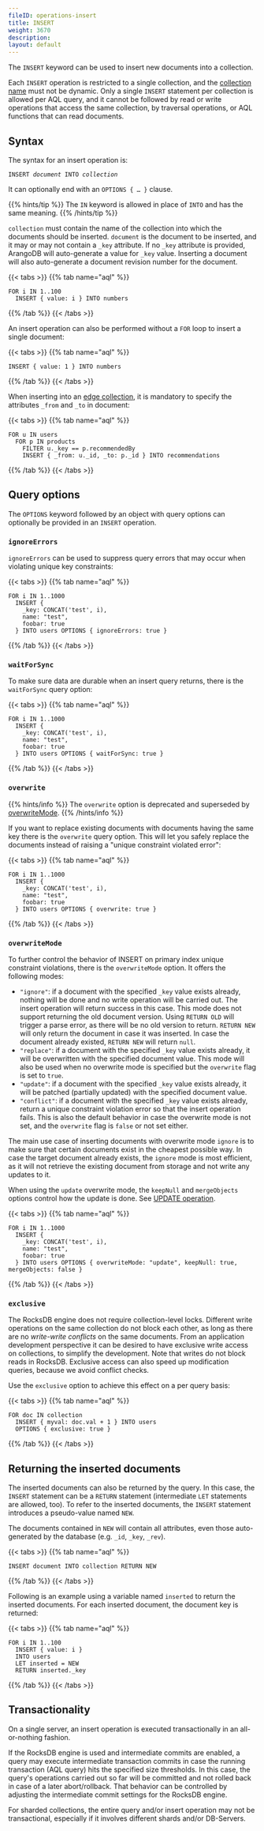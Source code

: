 ```yaml
---
fileID: operations-insert
title: INSERT
weight: 3670
description: 
layout: default
---
```

The `INSERT` keyword can be used to insert new documents into a collection.

Each `INSERT` operation is restricted to a single collection, and the
[collection name](../../appendix/appendix-glossary#collection-name) must not be dynamic.
Only a single `INSERT` statement per collection is allowed per AQL query, and
it cannot be followed by read or write operations that access the same
collection, by traversal operations, or AQL functions that can read documents.

## Syntax

The syntax for an insert operation is:

<pre><code>INSERT <em>document</em> INTO <em>collection</em></code></pre>

It can optionally end with an `OPTIONS { … }` clause.

{{% hints/tip %}}
The `IN` keyword is allowed in place of `INTO` and has the same meaning.
{{% /hints/tip %}}

`collection` must contain the name of the collection into which the documents should
be inserted. `document` is the document to be inserted, and it may or may not contain
a `_key` attribute. If no `_key` attribute is provided, ArangoDB will auto-generate
a value for `_key` value. Inserting a document will also auto-generate a document
revision number for the document.

{{< tabs >}}
{{% tab name="aql" %}}
```aql
FOR i IN 1..100
  INSERT { value: i } INTO numbers
```
{{% /tab %}}
{{< /tabs >}}

An insert operation can also be performed without a `FOR` loop to insert a
single document:

{{< tabs >}}
{{% tab name="aql" %}}
```aql
INSERT { value: 1 } INTO numbers
```
{{% /tab %}}
{{< /tabs >}}

When inserting into an [edge collection](../../appendix/appendix-glossary#edge-collection),
it is mandatory to specify the attributes `_from` and `_to` in document:

{{< tabs >}}
{{% tab name="aql" %}}
```aql
FOR u IN users
  FOR p IN products
    FILTER u._key == p.recommendedBy
    INSERT { _from: u._id, _to: p._id } INTO recommendations
```
{{% /tab %}}
{{< /tabs >}}

## Query options

The `OPTIONS` keyword followed by an object with query options can optionally
be provided in an `INSERT` operation.

### `ignoreErrors`

`ignoreErrors` can be used to suppress query errors that may occur when
violating unique key constraints:

{{< tabs >}}
{{% tab name="aql" %}}
```aql
FOR i IN 1..1000
  INSERT {
    _key: CONCAT('test', i),
    name: "test",
    foobar: true
  } INTO users OPTIONS { ignoreErrors: true }
```
{{% /tab %}}
{{< /tabs >}}

### `waitForSync`

To make sure data are durable when an insert query returns, there is the
`waitForSync` query option:

{{< tabs >}}
{{% tab name="aql" %}}
```aql
FOR i IN 1..1000
  INSERT {
    _key: CONCAT('test', i),
    name: "test",
    foobar: true
  } INTO users OPTIONS { waitForSync: true }
```
{{% /tab %}}
{{< /tabs >}}

### `overwrite`

{{% hints/info %}}
The `overwrite` option is deprecated and superseded by
[overwriteMode](#overwritemode).
{{% /hints/info %}}

If you want to replace existing documents with documents having the same key
there is the `overwrite` query option. This will let you safely replace the
documents instead of raising a "unique constraint violated error":

{{< tabs >}}
{{% tab name="aql" %}}
```aql
FOR i IN 1..1000
  INSERT {
    _key: CONCAT('test', i),
    name: "test",
    foobar: true
  } INTO users OPTIONS { overwrite: true }
```
{{% /tab %}}
{{< /tabs >}}

### `overwriteMode`

To further control the behavior of INSERT on primary index unique constraint
violations, there is the `overwriteMode` option. It offers the following
modes:

- `"ignore"`: if a document with the specified `_key` value exists already,
  nothing will be done and no write operation will be carried out. The
  insert operation will return success in this case. This mode does not
  support returning the old document version. Using `RETURN OLD` will trigger
  a parse error, as there will be no old version to return. `RETURN NEW`
  will only return the document in case it was inserted. In case the
  document already existed, `RETURN NEW` will return `null`.
- `"replace"`: if a document with the specified `_key` value exists already,
  it will be overwritten with the specified document value. This mode will
  also be used when no overwrite mode is specified but the `overwrite`
  flag is set to `true`.
- `"update"`: if a document with the specified `_key` value exists already,
  it will be patched (partially updated) with the specified document value.
- `"conflict"`: if a document with the specified `_key` value exists already,
  return a unique constraint violation error so that the insert operation
  fails. This is also the default behavior in case the overwrite mode is
  not set, and the `overwrite` flag is `false` or not set either.

The main use case of inserting documents with overwrite mode `ignore` is
to make sure that certain documents exist in the cheapest possible way.
In case the target document already exists, the `ignore` mode is most
efficient, as it will not retrieve the existing document from storage and
not write any updates to it.

When using the `update` overwrite mode, the `keepNull` and `mergeObjects`
options control how the update is done.
See [UPDATE operation](operations-update#query-options).

{{< tabs >}}
{{% tab name="aql" %}}
```aql
FOR i IN 1..1000
  INSERT {
    _key: CONCAT('test', i),
    name: "test",
    foobar: true
  } INTO users OPTIONS { overwriteMode: "update", keepNull: true, mergeObjects: false }
```
{{% /tab %}}
{{< /tabs >}}

### `exclusive`

The RocksDB engine does not require collection-level locks.
Different write operations on the same collection do not block each other, as
long as there are no _write-write conflicts_ on the same documents. From an application
development perspective it can be desired to have exclusive write access on collections,
to simplify the development. Note that writes do not block reads in RocksDB.
Exclusive access can also speed up modification queries, because we avoid conflict checks.

Use the `exclusive` option to achieve this effect on a per query basis:

{{< tabs >}}
{{% tab name="aql" %}}
```aql
FOR doc IN collection
  INSERT { myval: doc.val + 1 } INTO users 
  OPTIONS { exclusive: true }
```
{{% /tab %}}
{{< /tabs >}}

## Returning the inserted documents

The inserted documents can also be returned by the query. In this case, the `INSERT` 
statement can be a `RETURN` statement (intermediate `LET` statements are allowed, too).
To refer to the inserted documents, the `INSERT` statement introduces a pseudo-value
named `NEW`. 

The documents contained in `NEW` will contain all attributes, even those auto-generated by
the database (e.g. `_id`, `_key`, `_rev`).


{{< tabs >}}
{{% tab name="aql" %}}
```aql
INSERT document INTO collection RETURN NEW
```
{{% /tab %}}
{{< /tabs >}}

Following is an example using a variable named `inserted` to return the inserted
documents. For each inserted document, the document key is returned:

{{< tabs >}}
{{% tab name="aql" %}}
```aql
FOR i IN 1..100
  INSERT { value: i }
  INTO users
  LET inserted = NEW
  RETURN inserted._key
```
{{% /tab %}}
{{< /tabs >}}

## Transactionality

On a single server, an insert operation is executed transactionally in an
all-or-nothing fashion.

If the RocksDB engine is used and intermediate commits are enabled, a query may
execute intermediate transaction commits in case the running transaction (AQL
query) hits the specified size thresholds. In this case, the query's operations
carried out so far will be committed and not rolled back in case of a later
abort/rollback. That behavior can be controlled by adjusting the intermediate
commit settings for the RocksDB engine.

For sharded collections, the entire query and/or insert operation may not be
transactional, especially if it involves different shards and/or DB-Servers.
